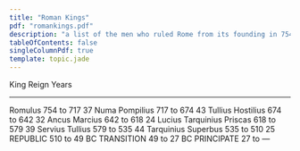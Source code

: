 ```yaml
---
title: "Roman Kings"
pdf: "romankings.pdf"
description: "a list of the men who ruled Rome from its founding in 754 BC until the beginning of the Roman Republic."
tableOfContents: false
singleColumnPdf: true
template: topic.jade
---
```





King                        Reign             Years
---------------             ----------------  -----------
Romulus                     754 to 717        37
Numa Pompilius              717 to 674        43
Tullius Hostilius           674 to 642        32
Ancus Marcius               642 to 618        24
Lucius Tarquinius Priscas   618 to 579        39
Servius Tullius             579 to 535        44
Tarquinius Superbus         535 to 510        25
REPUBLIC                    510 to 49 BC
TRANSITION                  49 to 27 BC
PRINCIPATE                  27 to —






